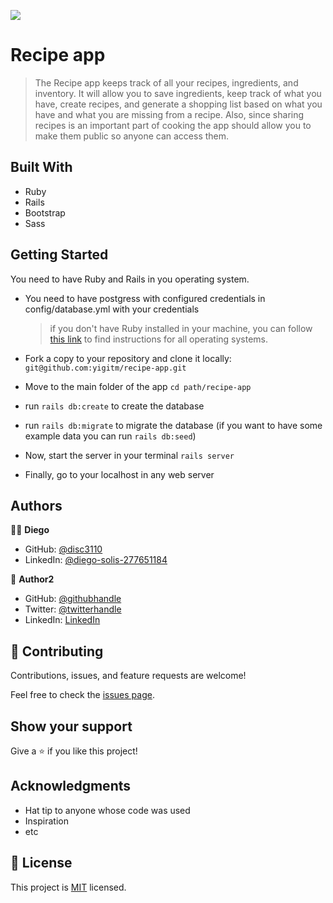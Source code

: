 ![](https://img.shields.io/badge/Microverse-blueviolet)

# Recipe app

> The Recipe app keeps track of all your recipes, ingredients, and inventory. It will allow you to save ingredients, keep track of what you have, create recipes, and generate a shopping list based on what you have and what you are missing from a recipe. Also, since sharing recipes is an important part of cooking the app should allow you to make them public so anyone can access them.


## Built With

- Ruby
- Rails
- Bootstrap
- Sass


## Getting Started

You need to have Ruby and Rails in you operating system.

- You need to have postgress with configured credentials in config/database.yml with your credentials
  > if you don't have Ruby installed in your machine, you can follow [this link](https://github.com/microverseinc/curriculum-ruby/blob/main/simple-ruby/articles/ruby_installation_instructions.md) to find instructions for all operating systems.

* Fork a copy to your repository and clone it locally: `git@github.com:yigitm/recipe-app.git`

* Move to the main folder of the app `cd path/recipe-app`

* run `rails db:create` to create the database

* run `rails db:migrate` to migrate the database (if you want to have some example data you can run `rails db:seed`)

* Now, start the server in your terminal `rails server`

* Finally, go to your localhost in any web server

## Authors

🧑‍💻 **Diego**

- GitHub: [@disc3110](https://github.com/disc3110)
- LinkedIn: [@diego-solis-277651184](https://www.linkedin.com/in/diego-solis-277651184/)

👤 **Author2**

- GitHub: [@githubhandle](https://github.com/githubhandle)
- Twitter: [@twitterhandle](https://twitter.com/twitterhandle)
- LinkedIn: [LinkedIn](https://linkedin.com/in/linkedinhandle)

## 🤝 Contributing

Contributions, issues, and feature requests are welcome!

Feel free to check the [issues page](../../issues/).

## Show your support

Give a ⭐️ if you like this project!

## Acknowledgments

- Hat tip to anyone whose code was used
- Inspiration
- etc

## 📝 License

This project is [MIT](./MIT.md) licensed.
